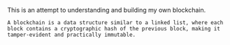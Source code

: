 This is an attempt to understanding and building my own blockchain. 

`A blockchain is a data structure similar to a linked list, where each block contains a cryptographic hash of the previous block, making it tamper-evident and practically immutable.`


